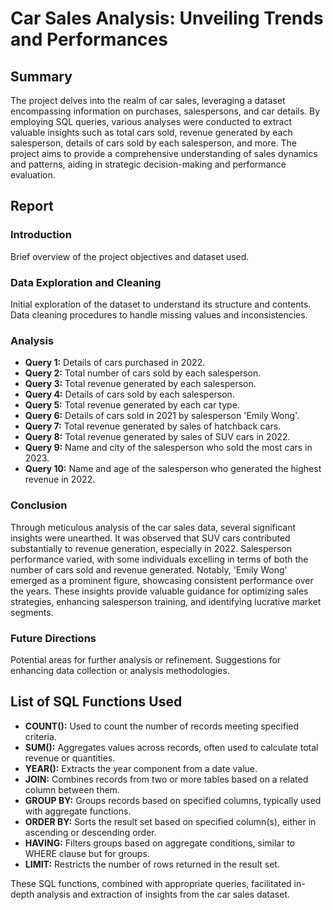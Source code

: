 # Car Sales Analysis: Unveiling Trends and Performances

## Summary
The project delves into the realm of car sales, leveraging a dataset encompassing information on purchases, salespersons, and car details. By employing SQL queries, various analyses were conducted to extract valuable insights such as total cars sold, revenue generated by each salesperson, details of cars sold by each salesperson, and more. The project aims to provide a comprehensive understanding of sales dynamics and patterns, aiding in strategic decision-making and performance evaluation.

## Report

### Introduction
Brief overview of the project objectives and dataset used.

### Data Exploration and Cleaning
Initial exploration of the dataset to understand its structure and contents.
Data cleaning procedures to handle missing values and inconsistencies.

### Analysis
- **Query 1:** Details of cars purchased in 2022.
- **Query 2:** Total number of cars sold by each salesperson.
- **Query 3:** Total revenue generated by each salesperson.
- **Query 4:** Details of cars sold by each salesperson.
- **Query 5:** Total revenue generated by each car type.
- **Query 6:** Details of cars sold in 2021 by salesperson 'Emily Wong'.
- **Query 7:** Total revenue generated by sales of hatchback cars.
- **Query 8:** Total revenue generated by sales of SUV cars in 2022.
- **Query 9:** Name and city of the salesperson who sold the most cars in 2023.
- **Query 10:** Name and age of the salesperson who generated the highest revenue in 2022.

### Conclusion
Through meticulous analysis of the car sales data, several significant insights were unearthed. It was observed that SUV cars contributed substantially to revenue generation, especially in 2022. Salesperson performance varied, with some individuals excelling in terms of both the number of cars sold and revenue generated. Notably, 'Emily Wong' emerged as a prominent figure, showcasing consistent performance over the years. These insights provide valuable guidance for optimizing sales strategies, enhancing salesperson training, and identifying lucrative market segments.

### Future Directions
Potential areas for further analysis or refinement.
Suggestions for enhancing data collection or analysis methodologies.

## List of SQL Functions Used
- **COUNT():** Used to count the number of records meeting specified criteria.
- **SUM():** Aggregates values across records, often used to calculate total revenue or quantities.
- **YEAR():** Extracts the year component from a date value.
- **JOIN:** Combines records from two or more tables based on a related column between them.
- **GROUP BY:** Groups records based on specified columns, typically used with aggregate functions.
- **ORDER BY:** Sorts the result set based on specified column(s), either in ascending or descending order.
- **HAVING:** Filters groups based on aggregate conditions, similar to WHERE clause but for groups.
- **LIMIT:** Restricts the number of rows returned in the result set.

These SQL functions, combined with appropriate queries, facilitated in-depth analysis and extraction of insights from the car sales dataset.
